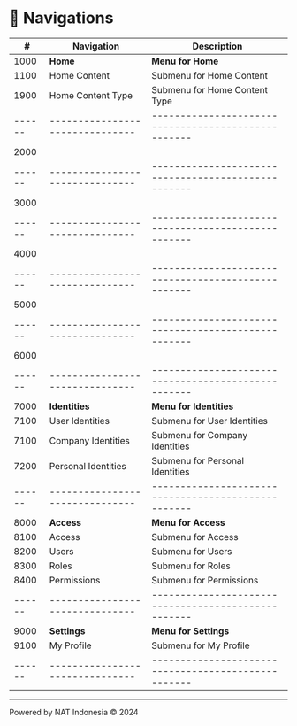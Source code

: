# 📜 Navigations

| #    | Navigation                    | Description                                       |
|------|-------------------------------|---------------------------------------------------|
| 1000 | **Home**                      | **Menu for Home**                                     |
| 1100 | Home Content                  | Submenu for Home Content                          |
| 1900 | Home Content Type             | Submenu for Home Content Type                     |
|------|-------------------------------|---------------------------------------------------|
| 2000 |                               |                                                   |
|------|-------------------------------|---------------------------------------------------|
| 3000 |                               |                                                   |
|------|-------------------------------|---------------------------------------------------|
| 4000 |                               |                                                   |
|------|-------------------------------|---------------------------------------------------|
| 5000 |                               |                                                   |
|------|-------------------------------|---------------------------------------------------|
| 6000 |                               |                                                   |
|------|-------------------------------|---------------------------------------------------|
| 7000 | **Identities**                | **Menu for Identities**                           |
| 7100 | User Identities               | Submenu for User Identities                       |
| 7100 | Company Identities            | Submenu for Company Identities                    |
| 7200 | Personal Identities           | Submenu for Personal Identities                   |
|------|-------------------------------|---------------------------------------------------|
| 8000 | **Access**                    | **Menu for Access**                               |
| 8100 | Access                        | Submenu for Access                                |
| 8200 | Users                         | Submenu for Users                                 |
| 8300 | Roles                         | Submenu for Roles                                 |
| 8400 | Permissions                   | Submenu for Permissions                           |
|------|-------------------------------|---------------------------------------------------|
| 9000 | **Settings**                  | **Menu for Settings**                             |
| 9100 | My Profile                    | Submenu for My Profile                            |
|------|-------------------------------|---------------------------------------------------|

---
Powered by NAT Indonesia © 2024
